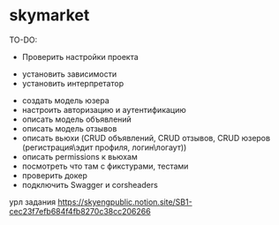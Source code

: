 # skymarket

TO-DO:
- Проверить настройки проекта 
+ установить зависимости
+ установить интерпретатор
- создать модель юзера
- настроить авторизацию и аутентификацию
- описать модель объявлений
- описать модель отзывов
- описать вьюхи (CRUD объявлений, CRUD отзывов, CRUD юзеров (регистрация\эдит профиля, логин\логаут))
- описать permissions к вьюхам
- посмотреть что там с фикстурами, тестами 
- проверить докер
- подключить Swagger и corsheaders


урл задания https://skyengpublic.notion.site/SB1-cec23f7efb684f4fb8270c38cc206266
